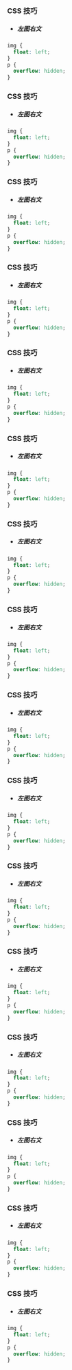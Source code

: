### CSS 技巧

- ##### 左图右文

```css
img {
  float: left;
}
p {
  overflow: hidden;
}
```
### CSS 技巧

- ##### 左图右文

```css
img {
  float: left;
}
p {
  overflow: hidden;
}
```
### CSS 技巧

- ##### 左图右文

```css
img {
  float: left;
}
p {
  overflow: hidden;
}
```
### CSS 技巧

- ##### 左图右文

```css
img {
  float: left;
}
p {
  overflow: hidden;
}
```
### CSS 技巧

- ##### 左图右文

```css
img {
  float: left;
}
p {
  overflow: hidden;
}
```
### CSS 技巧

- ##### 左图右文

```css
img {
  float: left;
}
p {
  overflow: hidden;
}
```
### CSS 技巧

- ##### 左图右文

```css
img {
  float: left;
}
p {
  overflow: hidden;
}
```
### CSS 技巧

- ##### 左图右文

```css
img {
  float: left;
}
p {
  overflow: hidden;
}
```
### CSS 技巧

- ##### 左图右文

```css
img {
  float: left;
}
p {
  overflow: hidden;
}
```
### CSS 技巧

- ##### 左图右文

```css
img {
  float: left;
}
p {
  overflow: hidden;
}
```
### CSS 技巧

- ##### 左图右文

```css
img {
  float: left;
}
p {
  overflow: hidden;
}
```
### CSS 技巧

- ##### 左图右文

```css
img {
  float: left;
}
p {
  overflow: hidden;
}
```
### CSS 技巧

- ##### 左图右文

```css
img {
  float: left;
}
p {
  overflow: hidden;
}
```
### CSS 技巧

- ##### 左图右文

```css
img {
  float: left;
}
p {
  overflow: hidden;
}
```
### CSS 技巧

- ##### 左图右文

```css
img {
  float: left;
}
p {
  overflow: hidden;
}
```
### CSS 技巧

- ##### 左图右文

```css
img {
  float: left;
}
p {
  overflow: hidden;
}
```